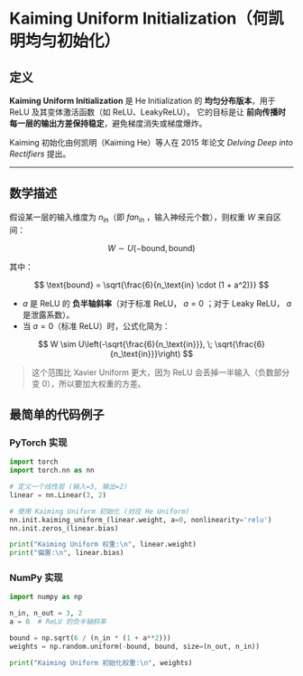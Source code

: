 # Kaiming Uniform Initialization（何凯明均匀初始化）



## 定义

**Kaiming Uniform Initialization** 是 He Initialization 的 **均匀分布版本**，用于 ReLU 及其变体激活函数（如 ReLU、LeakyReLU）。
它的目标是让 **前向传播时每一层的输出方差保持稳定**，避免梯度消失或梯度爆炸。

Kaiming 初始化由何凯明（Kaiming He）等人在 2015 年论文 *Delving Deep into Rectifiers* 提出。

---

## 数学描述

假设某一层的输入维度为 $n_\text{in}$（即 $fan_\text{in}$ ，输入神经元个数），则权重 $W$ 来自区间：

$$
W \sim U\left(-\text{bound}, \text{bound}\right)
$$

其中：

$$
\text{bound} = \sqrt{\frac{6}{n_\text{in} \cdot (1 + a^2)}}
$$

* $a$ 是 ReLU 的 **负半轴斜率**（对于标准 ReLU， $a = 0$ ；对于 Leaky ReLU， $a$ 是泄露系数）。
* 当 $a = 0$（标准 ReLU）时，公式化简为：

$$
W \sim U\left(-\sqrt{\frac{6}{n_\text{in}}}, \; \sqrt{\frac{6}{n_\text{in}}}\right)
$$

> 这个范围比 Xavier Uniform 更大，因为 ReLU 会丢掉一半输入（负数部分变 0），所以要加大权重的方差。



## 最简单的代码例子

### PyTorch 实现

```python
import torch
import torch.nn as nn

# 定义一个线性层 (输入=3, 输出=2)
linear = nn.Linear(3, 2)

# 使用 Kaiming Uniform 初始化 (对应 He Uniform)
nn.init.kaiming_uniform_(linear.weight, a=0, nonlinearity='relu')
nn.init.zeros_(linear.bias)

print("Kaiming Uniform 权重:\n", linear.weight)
print("偏置:\n", linear.bias)
```

### NumPy 实现

```python
import numpy as np

n_in, n_out = 3, 2
a = 0  # ReLU 的负半轴斜率

bound = np.sqrt(6 / (n_in * (1 + a**2)))
weights = np.random.uniform(-bound, bound, size=(n_out, n_in))

print("Kaiming Uniform 初始化权重:\n", weights)
```


